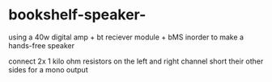 # bookshelf-speaker-

using a 40w digital amp + bt reciever module + bMS inorder to make a hands-free speaker 


connect 2x 1 kilo ohm resistors on the left and right channel short their other sides for a mono output 
